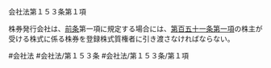 会社法第１５３条第１項

株券発行会社は、[前条](会社法＿＿＿＿第１５２条第１項)第一項に規定する場合には、[第百五十一条第一項](会社法＿＿＿＿第１５１条第１項)の株主が受ける株式に係る株券を登録株式質権者に引き渡さなければならない。

#会社法
#会社法/第１５３条
#会社法/第１５３条/第１項
